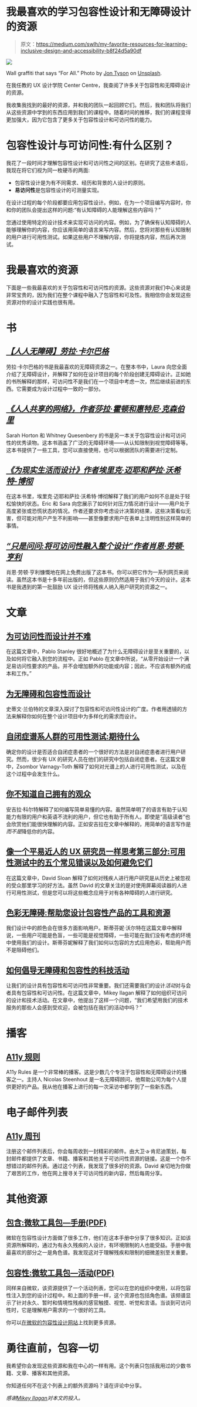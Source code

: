 # 我最喜欢的学习包容性设计和无障碍设计的资源

> 原文：<https://medium.com/swlh/my-favorite-resources-for-learning-inclusive-design-and-accessibility-b8f24d5a90df>

![](img/d987ecb324cf157f3cdf1a9dc8c29ea9.png)

Wall graffiti that says “For All.” Photo by [Jon Tyson](https://unsplash.com/photos/Bgd9VsD9EvQ?utm_source=unsplash&utm_medium=referral&utm_content=creditCopyText) on [Unsplash](https://unsplash.com/search/photos/inclusion?utm_source=unsplash&utm_medium=referral&utm_content=creditCopyText).

在我任教的 UX 设计学院 Center Centre，我查阅了许多关于包容性和无障碍设计的资源。

我收集我找到的最好的资源，并和我的团队一起回顾它们。然后，我和团队将我们从这些资源中学到的东西应用到我们的课程中。随着时间的推移，我们的课程变得更加强大，因为它包含了更多关于包容性设计和可访问性的能力。

# 包容性设计与可访问性:有什么区别？

我花了一段时间才理解包容性设计和可访问性之间的区别。在研究了这些术语后，我现在将它们视为同一枚硬币的两面:

*   包容性设计是为有不同需求、经历和背景的人设计的原则。
*   **易访问性**是包容性设计的可测量实现。

在设计过程的每个阶段都要应用包容性设计。例如，在为一个项目编写内容时，你和你的团队会提出这样的问题:“有认知障碍的人能理解这些内容吗？”

您通过使用特定的设计技术来实现可访问的内容。例如，为了确保有认知障碍的人能够理解你的内容，你应该用简单的语言来写内容。然后，您将对那些有认知限制的用户进行可用性测试。如果这些用户不理解内容，你将提炼内容，然后再次测试。

# 我最喜欢的资源

下面是一些我最喜欢的关于包容性和可访问性的资源。这些资源对我们中心来说是非常宝贵的，因为我们在整个课程中融入了包容性和可及性。我相信你会发现这些资源对你的设计实践也很有用。

# 书

## [*【人人无障碍】劳拉·卡尔巴格*](https://abookapart.com/products/accessibility-for-everyone)

劳拉·卡尔巴格的书是我最喜欢的无障碍资源之一。在整本书中，Laura 向您全面介绍了无障碍设计，并解释了如何在设计项目的每个阶段创建无障碍设计。正如她的书所解释的那样，可访问性不是我们在一个项目中考虑一次，然后继续前进的东西。它需要成为设计过程中一致的一部分。

## [*《人人共享的网络》，作者莎拉·霍顿和惠特尼·克森伯里*](https://rosenfeldmedia.com/books/a-web-for-everyone/)

Sarah Horton 和 Whitney Quesenbery 的书是另一本关于包容性设计和可访问性的优秀读物。这本书涵盖了广泛的无障碍环境——从认知限制到视觉障碍等等。这本书提供了一些工具，您可以直接使用，也可以根据团队的需要进行定制。

## [*《为现实生活而设计》作者埃里克·迈耶和萨拉·沃希特-博彻*](https://abookapart.com/products/design-for-real-life)

在这本书里，埃里克·迈耶和萨拉·沃希特·博彻解释了我们的用户如何不总是处于轻松愉快的状态。Eric 和 Sara 向您展示了如何针对压力情况进行设计——用户处于高度紧张或恐慌状态的情况。作者还要求你考虑设计决策的结果，这些决策看似无害，但可能对用户产生不利影响——甚至像要求用户在表单上注明性别这样简单的事情。

## [*“只是问问:将可访问性融入整个设计”作者肖恩·劳顿·亨利*](http://www.uiaccess.com/accessucd/)

肖恩·劳顿·亨利慷慨地在网上免费出版了这本书。你可以把它作为一系列网页来阅读。虽然这本书是十多年前出版的，但这些原则仍然适用于我们今天的设计。这本书是我遇到的第一批鼓励 UX 设计师将残疾人纳入用户研究的资源之一。

# 文章

## [为可访问性而设计并不难](https://uxdesign.cc/designing-for-accessibility-is-not-that-hard-c04cc4779d94)

在这篇文章中，Pablo Stanley 很好地概述了为什么无障碍设计是至关重要的，以及如何将它融入到您的流程中。正如 Pablo 在文章中所说，“从零开始设计一个满足易访问性要求的产品，并不会增加额外的功能或内容；因此，不应该有额外的成本和工作。”

## [为无障碍和包容性而设计](https://www.smashingmagazine.com/2018/04/designing-accessibility-inclusion/)

史蒂文·兰伯特的文章深入探讨了包容性和可访问性设计的广度。作者用透镜的方法来解释你如何在整个设计项目中为多样化的需求而设计。

## [自闭症谱系人群的可用性测试:期待什么](https://www.uxmatters.com/mt/archives/2015/10/usability-testing-with-people-on-the-autism-spectrum-what-to-expect.php)

确定你的设计是否适合自闭症患者的一个很好的方法是对自闭症患者进行用户研究。然而，很少有 UX 的研究人员在他们的研究中包括自闭症患者。在这篇文章中，Zsombor Varnagy-Toth 解释了如何对光谱上的人进行可用性测试，以及在这个过程中会发生什么。

## [你不知道自己拥有的观众](http://contentsmagazine.com/articles/the-audience-you-didnt-know-you-had/)

安吉拉·科尔特解释了如何编写简单易懂的内容。虽然简单明了的语言有助于认知能力有限的用户和英语不流利的用户，但它也有助于所有人。即使是“高级读者”也会欣赏他们能很快理解的内容。正如安吉拉在文章中解释的，用简单的语言写作是*而不是*降低你的内容。

## [像一个平易近人的 UX 研究员一样思考第三部分:可用性测试中的五个常见错误以及如何避免它们](https://developer.paciellogroup.com/blog/2019/04/think-like-an-accessible-ux-researcher-part-3/)

在这篇文章中，David Sloan 解释了如何对残疾人进行用户研究是从历史上被忽视的受众那里学习的好方法。虽然 David 的文章关注的是对使用屏幕阅读器的人进行可用性测试，但是您可以将这些概念应用于对有各种障碍的人进行研究。

## [色彩无障碍:帮助您设计包容性产品的工具和资源](https://stephaniewalter.design/blog/color-accessibility-tools-resources-to-design-inclusive-products/)

我们设计中的颜色会在很多方面影响用户。斯蒂芬妮·沃尔特在这篇文章中解释说，一些用户可能是色盲，一些可能是视觉障碍，一些可能在我们没有考虑的环境中使用我们的设计。斯蒂芬妮解释了我们如何以包容的方式应用色彩，帮助用户而不是阻碍他们。

## [如何倡导无障碍和包容性的科技活动](https://www.24a11y.com/2018/accessible-and-inclusive-tech-events/)

让我们的设计具有包容性和可访问性非常重要。我们还需要我们的设计*活动*对与会者具有包容性和可访问性。在这篇文章中，Mikey Ilagan 解释了如何组织可访问的设计和技术活动。在文章中，他提出了这样一个问题，“我们希望用我们的技术服务的那些人会感到受欢迎，会被包括在我们的活动中吗？”

# 播客

## [A11y 规则](https://a11yrules.com/series/a11y-rules-podcast/)

A11y Rules 是一个非常棒的播客。这是少数几个专注于包容性和无障碍设计的播客之一。主持人 Nicolas Steenhout 是一名无障碍顾问，他帮助公司为每个人提供更好的产品。我从他在播客上进行的每一次采访中都学到了一些新东西。

# 电子邮件列表

## [A11y 周刊](https://a11yweekly.com/)

注册这个邮件列表后，你会每周收到一封精彩的邮件。由大卫·a·肯尼迪策划，每封邮件都提供了文章、书籍、播客和其他关于可访问性资源的链接。这是一个你不想错过的邮件列表。通过这个列表，我发现了很多好的资源。David 亲切地为你做了艰苦的工作，他在网上搜寻关于可访问性的新内容，然后每周分享。

# 其他资源

## [包含:微软工具包—手册(PDF)](https://download.microsoft.com/download/b/0/d/b0d4bf87-09ce-4417-8f28-d60703d672ed/inclusive_toolkit_manual_final.pdf)

微软在包容性设计方面做了很多工作，他们在这本手册中分享了很多知识。正如该资源所解释的，通过为有永久残疾的人设计，有环境限制的人也能受益。手册中我最喜欢的部分之一是角色谱。我发现这对于理解残疾和限制的细微差别至关重要。

## [包容性:微软工具包—活动(PDF)](https://download.microsoft.com/download/b/0/d/b0d4bf87-09ce-4417-8f28-d60703d672ed/inclusive_toolkit_activities.pdf)

同样来自微软，该资源提供了一个活动列表，您可以在您的组织中使用，以将包容性注入到您的设计过程中。和上面的手册一样，这个资源也包括角色谱。该频谱显示了针对永久、暂时和情境性残疾的感官触摸、视觉、听觉和言语。当谈到可访问性时，它是理解用户需求的一个很好的工具。

你可以[在微软的包容性设计网站](https://www.microsoft.com/design/inclusive/)上找到更多资源。

# 勇往直前，包容一切

我希望你会发现这些资源和我在中心的一样有用。这个列表只包括我用过的少数书籍、文章、播客和其他资源。

你知道任何不在这个列表上的额外资源吗？请在评论中分享。

*感谢*[*Mikey Ilagan*](https://www.linkedin.com/in/mikeyil/)*对本文的投入。*